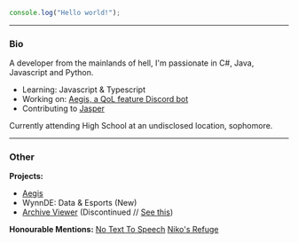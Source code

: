 ```js
console.log("Hello world!");
```
---
### Bio
A developer from the mainlands of hell, I'm passionate in C#, Java, Javascript and Python.
- Learning: Javascript & Typescript
- Working on: [Aegis, a QoL feature Discord bot](https://aegisbot.pages.dev/)
- Contributing to [Jasper](https://github.com/JayyDoesDev/jasper)

Currently attending High School at an undisclosed location, sophomore.

--- 
### Other

**Projects:**
- [Aegis](https://aegisbot.pages.dev/)
- WynnDE: Data & Esports (New)
- [Archive Viewer](https://foreverably.pages.dev/visorarchiveviewer/) (Discontinued // [See this](https://github.com/EricPanDev/DiscordArchiveViewer))

**Honourable Mentions:**
[No Text To Speech](https://discord.gg/ntts)
[Niko's Refuge](https://discord.gg/D9dWUKrZqC)
